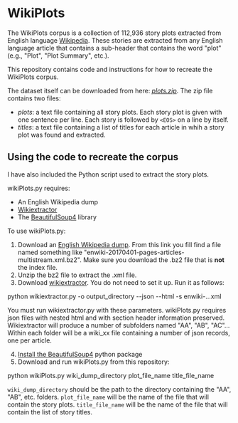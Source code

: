 # WikiPlots

The WikiPlots corpus is a collection of 112,936 story plots extracted from English language [Wikipedia](https://en.wikipedia.org/wiki/Main_Page). These stories are extracted from any English language article that contains a sub-header that contains the word "plot" (e.g., "Plot", "Plot Summary", etc.).

This repository contains code and instructions for how to recreate the WikiPlots corpus.

The dataset itself can be downloaded from here: [*plots.zip*](https://gtvault-my.sharepoint.com/personal/mriedl3_gatech_edu/_layouts/15/guestaccess.aspx?docid=09511cca101bd45859859fe1765c7a84d&authkey=Af3ym3JQ-UIXbyKYwyEe0hU&expiration=2017-06-19T13%3a37%3a21.000Z). The zip file contains two files:

- *plots*: a text file containing all story plots. Each story plot is given with one sentence per line. Each story is followed by `<EOS>` on a line by itself.
- *titles*: a text file containing a list of titles for each article in whih a story plot was found and extracted.

## Using the code to recreate the corpus

I have also included the Python script used to extract the story plots.

wikiPlots.py requires:
- An English Wikipedia dump
- [Wikiextractor](https://github.com/attardi/wikiextractor)
- The [BeautifulSoup4](https://www.crummy.com/software/BeautifulSoup/) library

To use wikiPlots.py:

1. Download an [English Wikipedia dump](https://dumps.wikimedia.org/enwiki/). From this link you fill find a file named something like "enwiki-20170401-pages-articles-multistream.xml.bz2". Make sure you download the .bz2 file that is **not** the index file.
2. Unzip the bz2 file to extract the .xml file.
3. Download [wikiextractor](https://github.com/attardi/wikiextractor). You do not need to set it up. Run it as follows:


python wikiextractor.py -o output_directory --json --html -s enwiki-...xml


You must run wikiextractor.py with these parameters. wikiPlots.py requires json files with nested html and with section header information preserved. Wikiextractor will produce a number of subfolders named "AA", "AB", "AC"... Within each folder will be a wiki_xx file containing a number of json records, one per article.

4. [Install the BeautifulSoup4](https://www.crummy.com/software/BeautifulSoup/bs4/doc/#installing-beautiful-soup) python package
5. Download and run wikiPlots.py from this repository:

python wikiPlots.py wiki_dump_directory plot_file_name title_file_name

`wiki_dump_directory` should be the path to the directory containing the "AA", "AB", etc. folders. `plot_file_name` will be the name of the file that will contain the story plots. `title_file_name` will be the name of the file that will contain the list of story titles.
